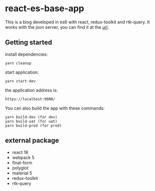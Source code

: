# react-es-base-app

This is a blog developed in es6 with react, redux-toolkit and rtk-query. It works with the json server, you can find it at the [url](https://github.com/ChristianMar/simple-fake-server).

## Getting started

install dependencies:

```
yarn cleanup
```

start application:

```
yarn start-dev
```

the application address is:

```
https://localhost:9000/
```

You can also build the app with these commands:

```
yarn build-dev (for dev)
yarn build-uat (for uat)
yarn build-prod (for prod)
```

## external package

- react 18
- webpack 5
- final-form
- polyglot
- material 5
- redux-toolkit
- rtk-query
